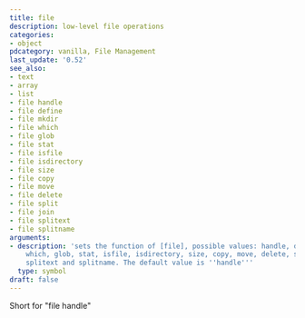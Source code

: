 ```yaml
---
title: file
description: low-level file operations
categories:
- object
pdcategory: vanilla, File Management
last_update: '0.52'
see_also:
- text
- array
- list
- file handle
- file define
- file mkdir
- file which
- file glob
- file stat
- file isfile
- file isdirectory
- file size
- file copy
- file move
- file delete
- file split
- file join
- file splitext
- file splitname
arguments:
- description: 'sets the function of [file], possible values: handle, define, mkdir,
    which, glob, stat, isfile, isdirectory, size, copy, move, delete, split, join,
    splitext and splitname. The default value is ''handle'''
  type: symbol
draft: false
---
```

Short for "file handle"

